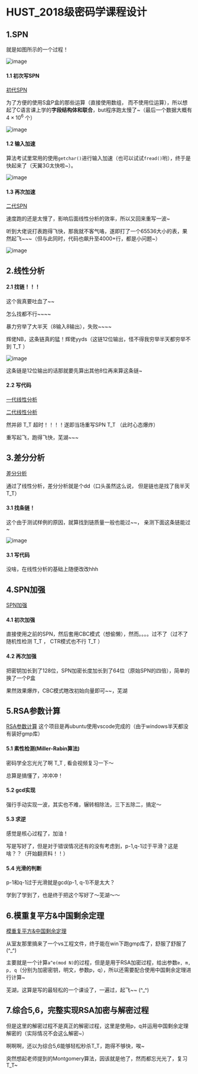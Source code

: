 # HUST_2018级密码学课程设计

## 1.SPN

就是如图所示的一个过程！

![image](https://github.com/AgentGuo/HUST_course_design_of_cryptography/blob/master/image/1.png)

#### 1.1 初次写SPN

[初代SPN](https://github.com/AgentGuo/HUST_course_design_of_cryptography/tree/master/SPN)

为了方便的使用S盒P盒的那些运算（直接使用数组， 而不使用位运算），所以想起了C语言课上学的**字段结构体和联合**，but程序跑太慢了~（最后一个数据大概有 $4 \times 10^6$ 个）

![image](https://github.com/AgentGuo/HUST_course_design_of_cryptography/blob/master/image/2.png)

#### 1.2 输入加速

算法考试里常用的使用`getchar()`进行输入加速（也可以试试`fread()`哟），终于是快起来了（天翼3G太快啦~）。

![image](https://github.com/AgentGuo/HUST_course_design_of_cryptography/blob/master/image/3.png)

#### 1.3 再次加速

[二代SPN](https://github.com/AgentGuo/HUST_course_design_of_cryptography/tree/master/SPN_v2)

速度跑的还是太慢了，影响后面线性分析的效率，所以又回来重写一波~

听到大佬说打表跑得飞快，那我就不客气咯，遂即打了一个65536大小的表，果然起飞~~~（但与此同时，代码也飙升至4000+行，都是小问题~）

![image](https://github.com/AgentGuo/HUST_course_design_of_cryptography/blob/master/image/4.png)

## 2.线性分析

#### 2.1 找链！！！

这个我真要吐血了~~

怎么找都不行~~~~

暴力穷举了大半天（8输入8输出），失败~~~~

辉佬NB，这条链真的猛！辉佬yyds（这链12位输出，怪不得我穷举半天都穷举不到 T_T ）

![image](https://github.com/AgentGuo/HUST_course_design_of_cryptography/blob/master/image/5.png)

这条链是12位输出的话那就要先算出其他8位再来算这条链~

#### 2.2 写代码

[一代线性分析](https://github.com/AgentGuo/HUST_course_design_of_cryptography/tree/master/linearAnalysis)

[二代线性分析](https://github.com/AgentGuo/HUST_course_design_of_cryptography/tree/master/linearAnalysis_v2)

然并卵 T_T  超时！！！！遂即当场重写SPN T_T  （此时心态爆炸）

重写起飞，跑得飞快，芜湖~~~

## 3.差分分析

[差分分析](https://github.com/AgentGuo/HUST_course_design_of_cryptography/tree/master/differentialAnalysis)

通过了线性分析，差分分析就是个dd（口头虽然这么说， 但是链也是找了我半天 T_T）

#### 3.1 找条链！

这个由于测试样例的原因，就算找到链质量一般也能过~~， 亲测下面这条链能过~

![image](https://github.com/AgentGuo/HUST_course_design_of_cryptography/blob/master/image/6.png)

#### 3.1 写代码

没啥，在线性分析的基础上随便改改hhh

## 4.SPN加强

[SPN加强](https://github.com/AgentGuo/HUST_course_design_of_cryptography/tree/master/SPN_enhance)

#### 4.1 初次加强

直接使用之前的SPN，然后套用CBC模式（想偷懒），然而。。。。过不了（过不了随机性检测 T_T ， CTR模式也不行 T_T ）

#### 4.2 再次加强

把密钥加长到了128位，SPN加密长度加长到了64位（原始SPN的四倍），简单的换了一个P盒

果然效果爆炸，CBC模式瞎改初始向量即可~~，芜湖

## 5.RSA参数计算

[RSA参数计算](https://github.com/AgentGuo/HUST_course_design_of_cryptography/tree/master/RSAParameterCalculation) 这个项目是再ubuntu使用vscode完成的（由于windows半天都没有装好gmp库）

#### 5.1 素性检测(Miller-Rabin算法)

密码学全忘光光了啊 T_T , 看会视频复习一下～

总算是搞懂了，冲冲冲！

#### 5.2 gcd实现

强行手动实现一波，其实也不难，辗转相除法，三下五除二，搞定～

#### 5.3 求逆

感觉是核心过程了，加油！

写是写好了，但是对于错误情况还有的没有考虑到，p-1,q-1过于平滑？这是啥？？（开始翻资料！！）

#### 5.4 光滑的判断

p-1和q-1过于光滑就是gcd(p-1, q-1)不是太大？

学到了学到了，也是终于把这个写好了～芜湖～～

## 6.模重复平方&中国剩余定理

[模重复平方&中国剩余定理](https://github.com/AgentGuo/HUST_course_design_of_cryptography/tree/master/modularRepeatedSquare)

从室友那里搞来了一个vs工程文件，终于能在win下跑gmp库了，舒服了舒服了(^_^)

主要就是一个计算`a^e(mod N)`的过程，但是是用于RSA加密过程，给出参数`e, m, p, q`（分别为加密密钥，明文，参数p，q），所以还需要配合使用中国剩余定理进行计算~

芜湖，这算是写的最轻松的一个课设了，一遍过，起飞~~ (^_^)

## 7.综合5,6，完整实现RSA加密与解密过程

但是这里的解密过程不是真正的解密过程，这里是使用p，q并运用中国剩余定理解密的（实际情况不会这么解密~）

啊啊啊，还以为综合5,6能够轻松秒杀T_T，跑得不够快，唉~

突然想起老师提到的Montgomery算法，因该就是他了，然而都忘光光了，复习T_T~